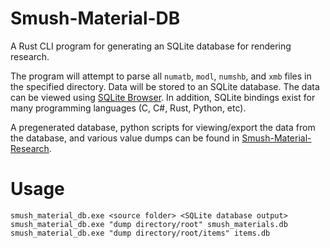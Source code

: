 # Smush-Material-DB
A Rust CLI program for generating an SQLite database for rendering research.

The program will attempt to parse all `numatb`, `modl`, `numshb`, and `xmb` files in the specified directory. Data will be stored to an SQLite database. The data can be viewed using [SQLite Browser](https://sqlitebrowser.org/). In addition, SQLite bindings exist for many programming languages (C, C#, Rust, Python, etc).

A pregenerated database, python scripts for viewing/export the data from the database, and various value dumps can be found in [Smush-Material-Research](https://github.com/ScanMountGoat/Smush-Material-Research).

# Usage 
`smush_material_db.exe <source folder> <SQLite database output>`  
`smush_material_db.exe "dump directory/root" smush_materials.db`
`smush_material_db.exe "dump directory/root/items" items.db`

